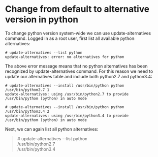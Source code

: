 # Change from default to alternative version in python

To change python version system-wide we can use update-alternatives command. Logged in as a root user, first list all available python alternatives: 


    # update-alternatives --list python
    update-alternatives: error: no alternatives for python

The above error message means that no python alternatives has been recognized by update-alternatives command. For this reason we need to update our alternatives table and include both python2.7 and python3.4: 

    # update-alternatives --install /usr/bin/python python /usr/bin/python2.7 1
    update-alternatives: using /usr/bin/python2.7 to provide /usr/bin/python (python) in auto mode

    # update-alternatives --install /usr/bin/python python /usr/bin/python3.4 2
    update-alternatives: using /usr/bin/python3.4 to provide /usr/bin/python (python) in auto mode


Next, we can again list all python alternatives:

> \# update-alternatives --list python <br>
> /usr/bin/python2.7 <br>
> /usr/bin/python3.4

